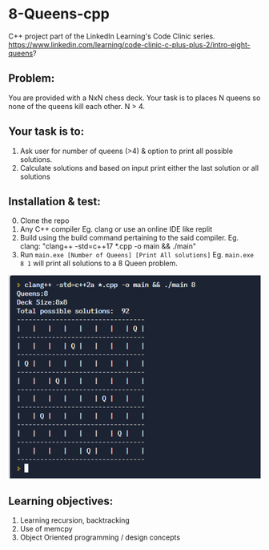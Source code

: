 # 8-Queens-cpp
C++ project part of the LinkedIn Learning's Code Clinic series.
https://www.linkedin.com/learning/code-clinic-c-plus-plus-2/intro-eight-queens?

## Problem: 
You are provided with a NxN chess deck. Your task is to places N queens so none of the queens kill each other. N > 4. 

## Your task is to:
1. Ask user for number of queens (>4) & option to print all possible solutions.
2. Calculate solutions and based on input print either the last solution or all solutions

## Installation & test:
0. Clone the repo
1. Any C++ compiler Eg. clang or use an online IDE like replit
2. Build using the build command pertaining to the said compiler. 
  Eg. clang: "clang++ -std=c++17 *.cpp -o main && ./main"
3. Run `main.exe [Number of Queens] [Print All solutions]` Eg. `main.exe 8 1` will print all solutions to a 8 Queen problem.


![Screenshot](Screenshot.png)

## Learning objectives:
1. Learning recursion, backtracking
2. Use of memcpy
3. Object Oriented programming / design concepts